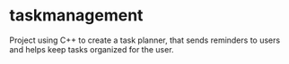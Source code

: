 # taskmanagement
Project using C++ to create a task planner, that sends reminders to users and helps keep tasks organized for the user.

